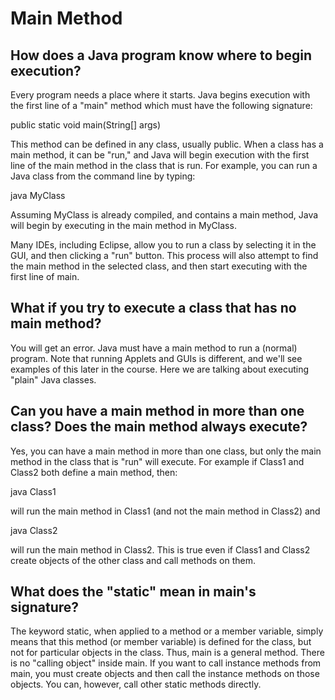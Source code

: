 # Main Method

## How does a Java program know where to begin execution?

Every program needs a place where it starts. Java begins execution with the first line of a "main" method which must have the following signature:

public static void main\(String\[\] args\)

This method can be defined in any class, usually public. When a class has a main method, it can be "run," and Java will begin execution with the first line of the main method in the class that is run. For example, you can run a Java class from the command line by typing:

java MyClass

Assuming MyClass is already compiled, and contains a main method, Java will begin by executing in the main method in MyClass.

Many IDEs, including Eclipse, allow you to run a class by selecting it in the GUI, and then clicking a "run" button. This process will also attempt to find the main method in the selected class, and then start executing with the first line of main.

## What if you try to execute a class that has no main method?

You will get an error. Java must have a main method to run a \(normal\) program. Note that running Applets and GUIs is different, and we'll see examples of this later in the course. Here we are talking about executing "plain" Java classes.

## Can you have a main method in more than one class? Does the main method always execute?

Yes, you can have a main method in more than one class, but only the main method in the class that is "run" will execute. For example if Class1 and Class2 both define a main method, then:

java Class1

will run the main method in Class1 \(and not the main method in Class2\) and

java Class2

will run the main method in Class2. This is true even if Class1 and Class2 create objects of the other class and call methods on them.

## What does the "static" mean in main's signature?

The keyword static, when applied to a method or a member variable, simply means that this method \(or member variable\) is defined for the class, but not for particular objects in the class. Thus, main is a general method. There is no "calling object" inside main. If you want to call instance methods from main, you must create objects and then call the instance methods on those objects. You can, however, call other static methods directly.

